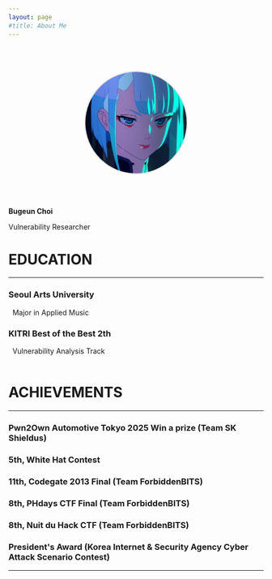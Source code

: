 ```yaml
---
layout: page
#title: About Me
---
```



<div style="display: flex; justify-content: center; align-items: center; flex-direction: column;">
  <img src="/assets/lucy.jpg" alt="About Photo" style="width: 200px; height: 200px; border-radius: 50%; object-fit: cover; border: 2px solid #ddd;margin-top: 50px;margin-bottom: 50px;">
</div>

<p class="message">
  <b>Bugeun Choi</b><br>
  
  Vulnerability Researcher
  <br>
</p>

<h1> EDUCATION </h1>
<hr>

<h3>Seoul Arts University</h3>
&nbsp;&nbsp;Major in Applied Music
<br>
<h3>KITRI Best of the Best 2th</h3>
&nbsp;&nbsp;Vulnerability Analysis Track
<br>
<br>

<h1> ACHIEVEMENTS </h1>
<hr>

<h3>Pwn2Own Automotive Tokyo 2025 Win a prize (Team SK Shieldus)</h3>
<h3>5th, White Hat Contest</h3>
<h3>11th, Codegate 2013 Final (Team ForbiddenBITS)</h3>
<h3>8th, PHdays CTF Final (Team ForbiddenBITS)</h3>
<h3>8th, Nuit du Hack CTF (Team ForbiddenBITS)</h3>
<h3>President's Award (Korea Internet & Security Agency Cyber Attack Scenario Contest)</h3>

<hr>
  <div style="text-align: center; margin-top: 20px;">
  <a href="https://x.com/bugeunchoi" target="_blank" style="margin: 0 10px; text-decoration: none; color: #1DA1F2;">
    <i class="fab fa-twitter" style="font-size: 24px;"></i>
  </a>
  <a href="https://github.com/Bugeun" target="_blank" style="margin: 0 10px; text-decoration: none; color: #000;">
    <i class="fab fa-github" style="font-size: 24px;"></i>
  </a>
  <a href="https://linkedin.com/in/yourusername" target="_blank" style="margin: 0 10px; text-decoration: none; color: #0077B5;">
    <i class="fab fa-linkedin" style="font-size: 24px;"></i>
  </a>
  <a href="mailto:choibugeun1007@gmail.com" style="margin: 0 10px; text-decoration: none; color: #D14836;">
    <i class="fas fa-envelope" style="font-size: 24px;"></i>
  </a>
    <a href="https://dreamhack.io/users/58029" style="margin: 0 10px; text-decoration: none; color:rgb(43, 29, 236);">
    <i class="fas fa-shield-alt" style="font-size: 24px;"></i>
  </a>
    <a href="instagram" style="margin: 0 10px; text-decoration: none; color:rgb(43, 29, 236);">
    <i class=" " style="font-size: 24px;"></i>
  </a>

</div>






